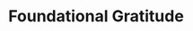 ---
title: "Foundational Gratitude"
category: "compassion"
icon: "tree-structure"
situations: ["mentorship", "development"]
animation: "fadeIn"
weight: 33
draft: false
quote: "They [taught] me everything. As a football player, a person, a father.... All that I know is because of Barcelona."
quoteAuthor: "Víctor Vázquez"
quoteContext: "When Vázquez speaks about all that Barcelona taught him beyond football, he's expressing the essence of Foundational Gratitude. Despite not reaching the same heights as some of his La Masia teammates, his acknowledgment of the formative role others played in his development reveals an understanding that no achievement stands alone. His perspective shows how recognizing those who helped build your foundation creates both appreciation and perspective."
principle: "**Foundational Gratitude**: No player develops alone. By acknowledging and appreciating those who helped build your foundation—coaches, teammates, family—you gain both perspective on your journey and compassion for others on theirs. This gratitude becomes a source of strength rather than dependency."
practice: "Take five minutes to write down three specific people who have contributed significantly to your football development. For each person, identify one specific skill, insight, or quality they helped you develop. Before your next training or match, silently express gratitude to these people and notice how this mindset affects your approach to the session."
reflection: "Who are the people who have built the foundation for your football journey? How might acknowledging these influences change your relationship with both your successes and struggles?"
---